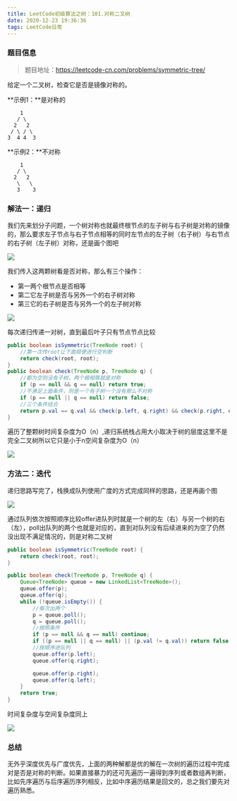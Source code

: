 ```yaml
---
title: LeetCode初级算法之树：101.对称二叉树
date: 2020-12-23 19:36:36
tags: LeetCode日常
---
```


### 题目信息

> 题目地址：https://leetcode-cn.com/problems/symmetric-tree/

给定一个二叉树，检查它是否是镜像对称的。<!--more-->

**示例1：**是对称的

```
    1
   / \
  2   2
 / \ / \
3  4 4  3
```

**示例2：**不对称

```
    1
   / \
  2   2
   \   \
   3    3
```

### 解法一：递归

我们先来划分子问题，一个树对称也就最终根节点的左子树与右子树是对称的镜像的，那么要求左子节点与右子节点相等的同时左节点的左子树（右子树）与右节点的右子树（左子树）对称，还是画个图吧

![](https://gitee-blogimage.oss-cn-beijing.aliyuncs.com/blogImage/%E5%AF%B9%E7%A7%B0%E4%BA%8C%E5%8F%89%E6%A0%91/1.png)

我们传入这两颗树看是否对称，那么有三个操作：

* 第一两个根节点是否相等
* 第二它左子树是否与另外一个的右子树对称
* 第三它的右子树是否与另外一个的左子树对称

![](https://gitee-blogimage.oss-cn-beijing.aliyuncs.com/blogImage/%E5%AF%B9%E7%A7%B0%E4%BA%8C%E5%8F%89%E6%A0%91/2.png)



每次递归传递一对树，直到最后叶子只有节点节点比较

```java
public boolean isSymmetric(TreeNode root) {
    //第一次传root让下面顺便进行空判断
    return check(root, root);
}
public boolean check(TreeNode p, TreeNode q) {
    //都为空则没有子树，两个根相等就是对称
    if (p == null && q == null) return true;
    //不满足上面条件，则是一个有子树一个没有那么不对称
    if (p == null || q == null) return false;
    //三个条件结合
    return p.val == q.val && check(p.left, q.right) && check(p.right, q.left);
}
```

遍历了整颗树时间复杂度为O（n）,递归系统栈占用大小取决于树的层度这里不是完全二叉树所以它只是小于n空间复杂度为O（n）

![](https://gitee-blogimage.oss-cn-beijing.aliyuncs.com/blogImage/%E5%AF%B9%E7%A7%B0%E4%BA%8C%E5%8F%89%E6%A0%91/j1.png)

### 方法二：迭代

递归思路写完了，栈换成队列使用广度的方式完成同样的思路，还是再画个图

![](https://gitee-blogimage.oss-cn-beijing.aliyuncs.com/blogImage/%E5%AF%B9%E7%A7%B0%E4%BA%8C%E5%8F%89%E6%A0%91/1.gif)

通过队列依次按照顺序比较offer进队列时就是一个树的左（右）与另一个树的右（左），poll出队列的两个也就是对应的，直到对队列没有后续进来的为空了仍然没出现不满足情况的，则是对称二叉树

```java
public boolean isSymmetric(TreeNode root) {
    return check(root, root);
}

public boolean check(TreeNode p, TreeNode q) {
    Queue<TreeNode> queue = new LinkedList<TreeNode>();
    queue.offer(p);
    queue.offer(q);
    while (!queue.isEmpty()) {
        //每次出两个
        p = queue.poll();
        q = queue.poll();
        //按照条件
        if (p == null && q == null) continue;
        if ((p == null || q == null) || (p.val != q.val)) return false;
        //按顺序进队列
        queue.offer(p.left);
        queue.offer(q.right);

        queue.offer(p.right);
        queue.offer(q.left);
    }
    return true;
}
```

时间复杂度与空间复杂度同上

![](https://gitee-blogimage.oss-cn-beijing.aliyuncs.com/blogImage/%E5%AF%B9%E7%A7%B0%E4%BA%8C%E5%8F%89%E6%A0%91/j2.png)

### 总结

无外乎深度优先与广度优先，上面的两种解都是优的解在一次树的遍历过程中完成对是否是对称的判断。如果直接暴力的还可先遍历一遍得到序列或者数组再判断，比如先序遍历与后序遍历序列相反，比如中序遍历结果是回文的，总之我们要先对遍历熟悉。